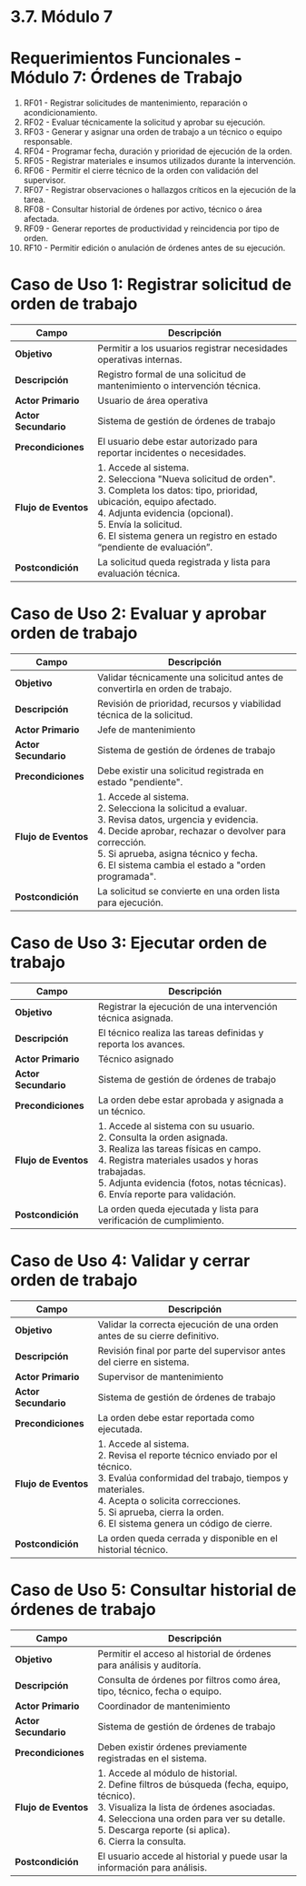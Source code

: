 # 3.7. Módulo 7

# Requerimientos Funcionales - Módulo 7: Órdenes de Trabajo

1. RF01 - Registrar solicitudes de mantenimiento, reparación o acondicionamiento.
2. RF02 - Evaluar técnicamente la solicitud y aprobar su ejecución.
3. RF03 - Generar y asignar una orden de trabajo a un técnico o equipo responsable.
4. RF04 - Programar fecha, duración y prioridad de ejecución de la orden.
5. RF05 - Registrar materiales e insumos utilizados durante la intervención.
6. RF06 - Permitir el cierre técnico de la orden con validación del supervisor.
7. RF07 - Registrar observaciones o hallazgos críticos en la ejecución de la tarea.
8. RF08 - Consultar historial de órdenes por activo, técnico o área afectada.
9. RF09 - Generar reportes de productividad y reincidencia por tipo de orden.
10. RF10 - Permitir edición o anulación de órdenes antes de su ejecución.


# Caso de Uso 1: Registrar solicitud de orden de trabajo

| Campo               | Descripción                                                                 |
|---------------------|-----------------------------------------------------------------------------|
| **Objetivo**        | Permitir a los usuarios registrar necesidades operativas internas.          |
| **Descripción**     | Registro formal de una solicitud de mantenimiento o intervención técnica.   |
| **Actor Primario**  | Usuario de área operativa                                                   |
| **Actor Secundario**| Sistema de gestión de órdenes de trabajo                                    |
| **Precondiciones**  | El usuario debe estar autorizado para reportar incidentes o necesidades.    |
| **Flujo de Eventos** |1. Accede al sistema.  <br>2. Selecciona "Nueva solicitud de orden".  <br>3. Completa los datos: tipo, prioridad, ubicación, equipo afectado.  <br>4. Adjunta evidencia (opcional).<br>5. Envía la solicitud.  <br>6. El sistema genera un registro en estado “pendiente de evaluación”.|
| **Postcondición**   | La solicitud queda registrada y lista para evaluación técnica.              |


# Caso de Uso 2: Evaluar y aprobar orden de trabajo

| Campo               | Descripción                                                                 |
|---------------------|-----------------------------------------------------------------------------|
| **Objetivo**        | Validar técnicamente una solicitud antes de convertirla en orden de trabajo.|
| **Descripción**     | Revisión de prioridad, recursos y viabilidad técnica de la solicitud.       |
| **Actor Primario**  | Jefe de mantenimiento                                                       |
| **Actor Secundario**| Sistema de gestión de órdenes de trabajo                                    |
| **Precondiciones**  | Debe existir una solicitud registrada en estado "pendiente".                |
| **Flujo de Eventos** |1. Accede al sistema.  <br>2. Selecciona la solicitud a evaluar.  <br>3. Revisa datos, urgencia y evidencia.  <br>4. Decide aprobar, rechazar o devolver para corrección.  <br>5. Si aprueba, asigna técnico y fecha.  <br>6. El sistema cambia el estado a "orden programada".|
| **Postcondición**   | La solicitud se convierte en una orden lista para ejecución.                |

# Caso de Uso 3: Ejecutar orden de trabajo

| Campo               | Descripción                                                                 |
|---------------------|-----------------------------------------------------------------------------|
| **Objetivo**        | Registrar la ejecución de una intervención técnica asignada.                |
| **Descripción**     | El técnico realiza las tareas definidas y reporta los avances.              |
| **Actor Primario**  | Técnico asignado                                                            |
| **Actor Secundario**| Sistema de gestión de órdenes de trabajo                                    |
| **Precondiciones**  | La orden debe estar aprobada y asignada a un técnico.                       |
| **Flujo de Eventos** |1. Accede al sistema con su usuario. <br>2. Consulta la orden asignada. <br>3. Realiza las tareas físicas en campo.  <br>4. Registra materiales usados y horas trabajadas.  <br>5. Adjunta evidencia (fotos, notas técnicas).  <br>6. Envía reporte para validación.
| **Postcondición**   | La orden queda ejecutada y lista para verificación de cumplimiento.         |


# Caso de Uso 4: Validar y cerrar orden de trabajo

| Campo               | Descripción                                                                 |
|---------------------|-----------------------------------------------------------------------------|
| **Objetivo**        | Validar la correcta ejecución de una orden antes de su cierre definitivo.   |
| **Descripción**     | Revisión final por parte del supervisor antes del cierre en sistema.        |
| **Actor Primario**  | Supervisor de mantenimiento                                                  |
| **Actor Secundario**| Sistema de gestión de órdenes de trabajo                                    |
| **Precondiciones**  | La orden debe estar reportada como ejecutada.                               |
| **Flujo de Eventos** |1. Accede al sistema.  <br>2. Revisa el reporte técnico enviado por el técnico.  <br>3. Evalúa conformidad del trabajo, tiempos y materiales.  <br>4. Acepta o solicita correcciones.  <br>5. Si aprueba, cierra la orden.  <br>6. El sistema genera un código de cierre.|
| **Postcondición**   | La orden queda cerrada y disponible en el historial técnico.                |

# Caso de Uso 5: Consultar historial de órdenes de trabajo

| Campo               | Descripción                                                                 |
|---------------------|-----------------------------------------------------------------------------|
| **Objetivo**        | Permitir el acceso al historial de órdenes para análisis y auditoría.       |
| **Descripción**     | Consulta de órdenes por filtros como área, tipo, técnico, fecha o equipo.   |
| **Actor Primario**  | Coordinador de mantenimiento                                                 |
| **Actor Secundario**| Sistema de gestión de órdenes de trabajo                                    |
| **Precondiciones**  | Deben existir órdenes previamente registradas en el sistema.                |
| **Flujo de Eventos** |1. Accede al módulo de historial. <br> 2. Define filtros de búsqueda (fecha, equipo, técnico). <br> 3. Visualiza la lista de órdenes asociadas.  <br>4. Selecciona una orden para ver su detalle.  <br>5. Descarga reporte (si aplica).  <br>6. Cierra la consulta.|
| **Postcondición**   | El usuario accede al historial y puede usar la información para análisis.   |
